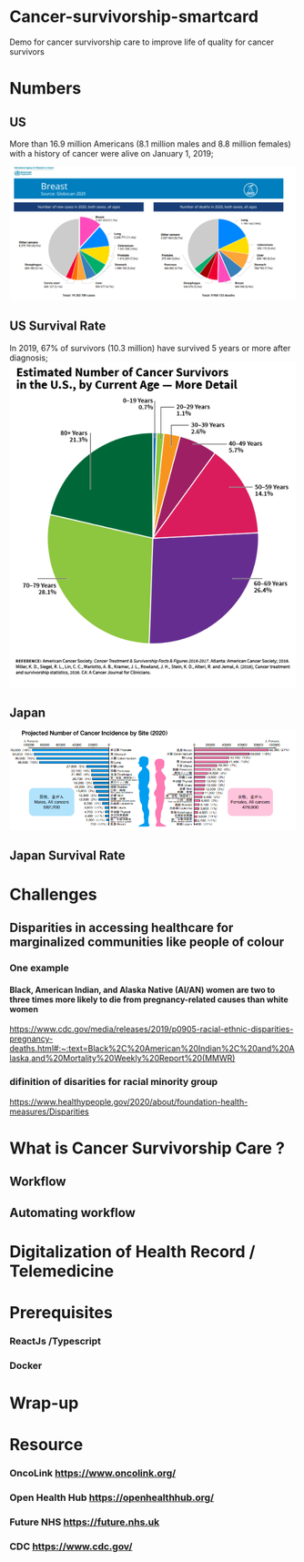 # Cancer-survivorship-smartcard
Demo for cancer survivorship care to improve life of quality for cancer survivors 

# Numbers 

## US
More than 16.9 million Americans (8.1 million males and 8.8 million females) with a history of cancer were alive on January 1, 2019;

![Test Image 1](cancer.png)

## US Survival Rate
In 2019, 67% of survivors (10.3 million) have survived 5 years or more after diagnosis;
![Test Image 1](OCS_2019Graphs-SurvivorsByAge-Details_0.png)

## Japan


![Test Image 1](cancer_jp.png)

## Japan Survival Rate

# Challenges

## Disparities in accessing healthcare for marginalized communities like people of colour 
### One example 
#### Black, American Indian, and Alaska Native (AI/AN) women are two to three times more likely to die from pregnancy-related causes than white women
https://www.cdc.gov/media/releases/2019/p0905-racial-ethnic-disparities-pregnancy-deaths.html#:~:text=Black%2C%20American%20Indian%2C%20and%20Alaska,and%20Mortality%20Weekly%20Report%20(MMWR)


### difinition of disarities for racial minority group 
https://www.healthypeople.gov/2020/about/foundation-health-measures/Disparities

# What is Cancer Survivorship Care ?

## Workflow 



## Automating workflow




# Digitalization of Health Record / Telemedicine 





# Prerequisites
### ReactJs /Typescript

### Docker 

# Wrap-up
# Resource 

### OncoLink https://www.oncolink.org/
### Open Health Hub https://openhealthhub.org/
### Future NHS https://future.nhs.uk
### CDC https://www.cdc.gov/
